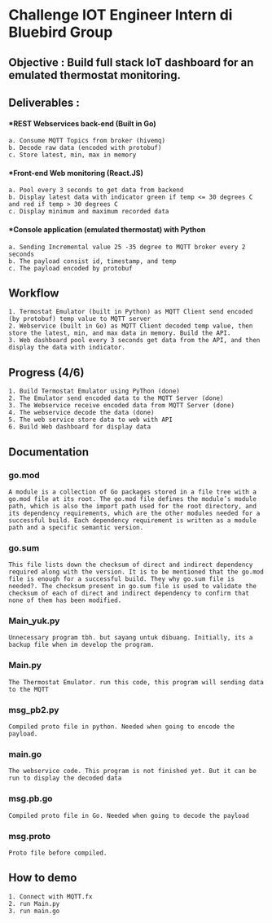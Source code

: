 # Challenge IOT Engineer Intern di Bluebird Group

## Objective : Build full stack IoT dashboard for an emulated thermostat monitoring.


## Deliverables : 

#### *REST Webservices back-end (Built in Go)
    a. Consume MQTT Topics from broker (hivemq)
    b. Decode raw data (encoded with protobuf)
    c. Store latest, min, max in memory

#### *Front-end Web monitoring (React.JS)
    a. Pool every 3 seconds to get data from backend
    b. Display latest data with indicator green if temp <= 30 degrees C and red if temp > 30 degrees C
    c. Display minimum and maximum recorded data

#### *Console application (emulated thermostat) with Python
    a. Sending Incremental value 25 -35 degree to MQTT broker every 2 seconds
    b. The payload consist id, timestamp, and temp
    c. The payload encoded by protobuf

## Workflow
    1. Termostat Emulator (built in Python) as MQTT Client send encoded (by protobuf) temp value to MQTT server
    2. Webservice (built in Go) as MQTT Client decoded temp value, then store the latest, min, and max data in memory. Build the API.
    3. Web dashboard pool every 3 seconds get data from the API, and then display the data with indicator.

## Progress (4/6)
    1. Build Termostat Emulator using PyThon (done)
    2. The Emulator send encoded data to the MQTT Server (done)
    3. The Webservice receive encoded data from MQTT Server (done)
    4. The webservice decode the data (done)
    5. The web service store data to web with API
    6. Build Web dashboard for display data

## Documentation
### go.mod
    A module is a collection of Go packages stored in a file tree with a go.mod file at its root. The go.mod file defines the module’s module path, which is also the import path used for the root directory, and its dependency requirements, which are the other modules needed for a successful build. Each dependency requirement is written as a module path and a specific semantic version.

### go.sum
    This file lists down the checksum of direct and indirect dependency required along with the version. It is to be mentioned that the go.mod file is enough for a successful build. They why go.sum file is needed?. The checksum present in go.sum file is used to validate the checksum of each of direct and indirect dependency to confirm that none of them has been modified.

### Main_yuk.py 
    Unnecessary program tbh. but sayang untuk dibuang. Initially, its a backup file when im develop the program.

### Main.py
    The Thermostat Emulator. run this code, this program will sending data to the MQTT

### msg_pb2.py
    Compiled proto file in python. Needed when going to encode the payload. 

### main.go
    The webservice code. This program is not finished yet. But it can be run to display the decoded data

### msg.pb.go
    Compiled proto file in Go. Needed when going to decode the payload

### msg.proto
    Proto file before compiled.

## How to demo
    1. Connect with MQTT.fx
    2. run Main.py
    3. run main.go